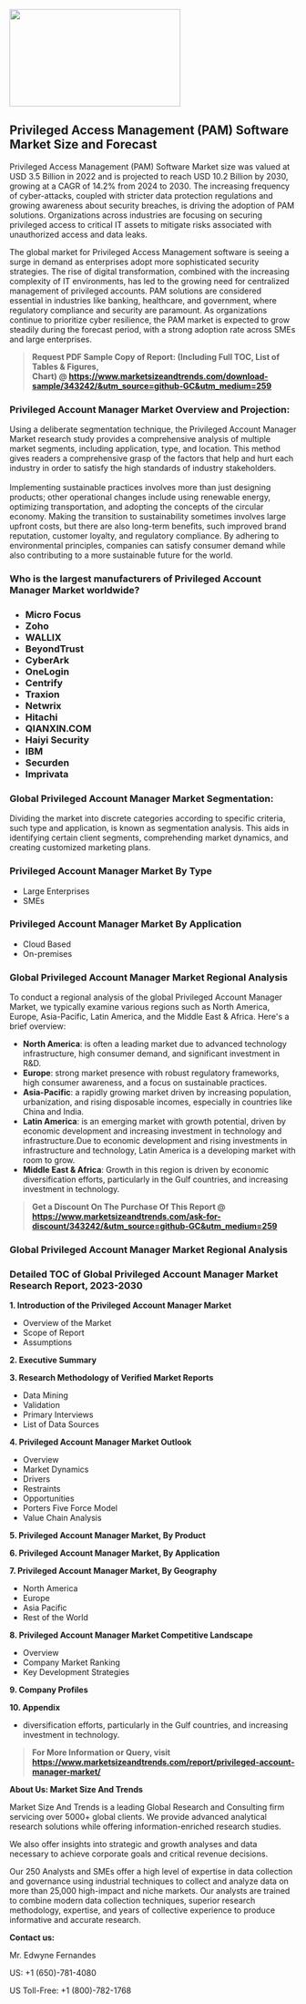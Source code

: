 <p><img class="alignnone size-medium wp-image-20088" src="https://ffe5etoiles.com/wp-content/uploads/2024/12/MST1-300x171.png" alt="" width="300" height="171" /></p><h2>Privileged Access Management (PAM) Software Market Size and Forecast</h2><p>Privileged Access Management (PAM) Software Market size was valued at USD 3.5 Billion in 2022 and is projected to reach USD 10.2 Billion by 2030, growing at a CAGR of 14.2% from 2024 to 2030. The increasing frequency of cyber-attacks, coupled with stricter data protection regulations and growing awareness about security breaches, is driving the adoption of PAM solutions. Organizations across industries are focusing on securing privileged access to critical IT assets to mitigate risks associated with unauthorized access and data leaks.</p><p>The global market for Privileged Access Management software is seeing a surge in demand as enterprises adopt more sophisticated security strategies. The rise of digital transformation, combined with the increasing complexity of IT environments, has led to the growing need for centralized management of privileged accounts. PAM solutions are considered essential in industries like banking, healthcare, and government, where regulatory compliance and security are paramount. As organizations continue to prioritize cyber resilience, the PAM market is expected to grow steadily during the forecast period, with a strong adoption rate across SMEs and large enterprises.</p></p><blockquote id="" class=""><strong>Request PDF Sample Copy of Report: (Including Full TOC, List of Tables &amp; Figures, Chart)&nbsp;@&nbsp;<strong><a href="https://www.marketsizeandtrends.com/download-sample/343242/&utm_source=github-GC&utm_medium=259" target="_blank">https://www.marketsizeandtrends.com/download-sample/343242/&utm_source=github-GC&utm_medium=259</a></strong></strong></blockquote><h3 id="" class="">Privileged Account Manager Market&nbsp;Overview and Projection:</h3><p id="" class="">Using a deliberate segmentation technique, the Privileged Account Manager Market research study provides a comprehensive analysis of multiple market segments, including application, type, and location. This method gives readers a comprehensive grasp of the factors that help and hurt each industry in order to satisfy the high standards of industry stakeholders. <br /> <br />Implementing sustainable practices involves more than just designing products; other operational changes include using renewable energy, optimizing transportation, and adopting the concepts of the circular economy. Making the transition to sustainability sometimes involves large upfront costs, but there are also long-term benefits, such improved brand reputation, customer loyalty, and regulatory compliance. By adhering to environmental principles, companies can satisfy consumer demand while also contributing to a more sustainable future for the world.</p><h3 id="" class="">Who is the largest manufacturers of&nbsp;Privileged Account Manager Market worldwide?</h3><h3 class=""><p><ul><li>Micro Focus </li><li> Zoho </li><li> WALLIX </li><li> BeyondTrust </li><li> CyberArk </li><li> OneLogin </li><li> Centrify </li><li> Traxion </li><li> Netwrix </li><li> Hitachi </li><li> QIANXIN.COM </li><li> Haiyi Security </li><li> IBM </li><li> Securden </li><li> Imprivata</li></ul></p></h3><h3 id="" class="">Global&nbsp;Privileged Account Manager Market Segmentation:</h3><p id="" class="">Dividing the market into discrete categories according to specific criteria, such type and application, is known as segmentation analysis. This aids in identifying certain client segments, comprehending market dynamics, and creating customized marketing plans.</p><h3 id="" class="">Privileged Account Manager Market&nbsp;By Type</h3><p><p><ul><li>Large Enterprises</li><li> SMEs</p></li></ul></p></p><h3 id="" class="">Privileged Account Manager Market&nbsp;By Application</h3><p class=""><p><ul><li>Cloud Based</li><li> On-premises</li></ul></p></p><h3 id="" class="">Global Privileged Account Manager Market Regional Analysis</h3><p id="" class="">To conduct a regional analysis of the global Privileged Account Manager Market, we typically examine various regions such as North America, Europe, Asia-Pacific, Latin America, and the Middle East &amp; Africa. Here's a brief overview:</p><ul><li><strong>North America</strong>: is often a leading market due to advanced technology infrastructure, high consumer demand, and significant investment in R&amp;D.</li><li><strong>Europe</strong>: strong market presence with robust regulatory frameworks, high consumer awareness, and a focus on sustainable practices.</li><li><strong>Asia-Pacific</strong>: a rapidly growing market driven by increasing population, urbanization, and rising disposable incomes, especially in countries like China and India.</li><li><strong>Latin America</strong>: is an emerging market with growth potential, driven by economic development and increasing investment in technology and infrastructure.Due to economic development and rising investments in infrastructure and technology, Latin America is a developing market with room to grow.</li><li><strong>Middle East &amp; Africa</strong>: Growth in this region is driven by economic diversification efforts, particularly in the Gulf countries, and increasing investment in technology.</li></ul><blockquote id="" class=""><strong>Get a Discount On The Purchase Of This Report @ <strong><a href="https://www.marketsizeandtrends.com/ask-for-discount/343242/&utm_source=github-GC&utm_medium=259" target="_blank">https://www.marketsizeandtrends.com/ask-for-discount/343242/&utm_source=github-GC&utm_medium=259</a></strong></strong></blockquote><h3 id="" class="">Global Privileged Account Manager Market Regional Analysis</h3><h3 id="" class="">Detailed TOC of Global Privileged Account Manager Market Research Report, 2023-2030</h3><p id="" class=""><strong>1. Introduction of the Privileged Account Manager Market</strong></p><ul><li>Overview of the Market</li><li>Scope of Report</li><li>Assumptions</li></ul><p id="" class=""><strong>2. Executive Summary</strong></p><p id="" class=""><strong>3. Research Methodology of Verified Market Reports</strong></p><ul><li>Data Mining</li><li>Validation</li><li>Primary Interviews</li><li>List of Data Sources</li></ul><p id="" class=""><strong>4. Privileged Account Manager Market Outlook</strong></p><ul><li>Overview</li><li>Market Dynamics</li><li>Drivers</li><li>Restraints</li><li>Opportunities</li><li>Porters Five Force Model</li><li>Value Chain Analysis</li></ul><p id="" class=""><strong>5. Privileged Account Manager Market, By Product</strong></p><p id="" class=""><strong>6. Privileged Account Manager Market, By Application</strong></p><p id="" class=""><strong>7. Privileged Account Manager Market, By Geography</strong></p><ul><li>North America</li><li>Europe</li><li>Asia Pacific</li><li>Rest of the World</li></ul><p id="" class=""><strong>8. Privileged Account Manager Market Competitive Landscape</strong></p><ul><li>Overview</li><li>Company Market Ranking</li><li>Key Development Strategies</li></ul><p id="" class=""><strong>9. Company Profiles</strong></p><p id="" class=""><strong>10. Appendix</strong></p><ul><li>diversification efforts, particularly in the Gulf countries, and increasing investment in technology.</li></ul><blockquote id="" class=""><strong>For More Information or Query, visit <strong><strong><a href="https://www.marketsizeandtrends.com/report/privileged-account-manager-market/" target="_blank">https://www.marketsizeandtrends.com/report/privileged-account-manager-market/</a></strong></strong></strong></blockquote><p id="" class=""><strong>About Us: Market Size And Trends</strong></p><p id="" class="">Market Size And Trends is a leading Global Research and Consulting firm servicing over 5000+ global clients. We provide advanced analytical research solutions while offering information-enriched research studies.</p><p id="" class="">We also offer insights into strategic and growth analyses and data necessary to achieve corporate goals and critical revenue decisions.</p><p id="" class="">Our 250 Analysts and SMEs offer a high level of expertise in data collection and governance using industrial techniques to collect and analyze data on more than 25,000 high-impact and niche markets. Our analysts are trained to combine modern data collection techniques, superior research methodology, expertise, and years of collective experience to produce informative and accurate research.</p><p id="" class=""><strong>Contact us:</strong></p><p id="" class="">Mr. Edwyne Fernandes</p><p id="" class="">US: +1 (650)-781-4080</p><p id="" class="">US Toll-Free: +1 (800)-782-1768</p>
